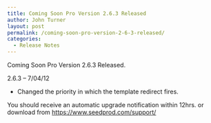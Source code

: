 ```yaml
---
title: Coming Soon Pro Version 2.6.3 Released
author: John Turner
layout: post
permalink: /coming-soon-pro-version-2-6-3-released/
categories:
  - Release Notes
---
```

Coming Soon Pro Version 2.6.3 Released.

2.6.3 &#8211; 7/04/12

  * Changed the priority in which the template redirect fires.

You should receive an automatic upgrade notification within 12hrs. or download from <a href="https://www.seedprod.com/support/" target="_blank">https://www.seedprod.com/support/</a>
